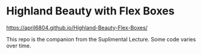 # Highland Beauty with Flex Boxes

https://april6804.github.io/Highland-Beauty-Flex-Boxes/

This repo is the companion from the Suplimental Lecture. Some code varies over time.

